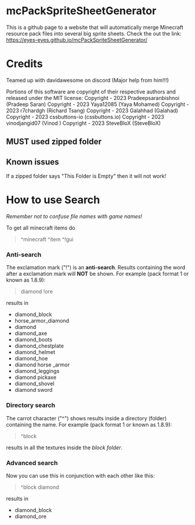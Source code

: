 #     mcPackSpriteSheetGenerator
This is a github page to a website that will automatically merge Minecraft resource pack files into several big sprite sheets.
Check the out the link: https://eyes-eyes.github.io/mcPackSpriteSheetGenerator/

# Credits
Teamed up with davidawesome on discord (Major help from him!!!)

Portions of this software are copyright of their respective authors and released under the MIT license:
Copyright - 2023 Pradeepsaranbishnoi (Pradeep Saran)
Copyright - 2023 Yaya12085 (Yaya Mohamed)
Copyright - 2023 r7chardgh (Richard Tsang)
Copyright - 2023 Galahhad (Galahad)
Copyright - 2023 cssbuttons-io (cssbuttons.io)
Copyright - 2023 vinodjangid07 (Vinod )
Copyright - 2023 SteveBloX (SteveBloX)  



## MUST used zipped folder

## Known issues
If a zipped folder says "This Folder is Empty" then it will not work!

# How to use Search
_Remember not to confuse file names with game names!_

To get all minecraft items do
> ^minecraft ^item ^!gui

### Anti-search
The exclamation mark ("!") is an **anti-search**. Results containing the word after a exclamation mark will **NOT** be shown.
For example (pack format 1 or known as 1.8.9):
> diamond !ore

results in
- diamond_block
- horse_armor_diamond
- diamond
- diamond_axe
- diamond_boots
- diamond_chestplate
- diamond_helmet
- diamond_hoe
- diamond horse _armor
- diamond_leggings
- diamond pickaxe
- diamond_shovel
- diamond sword

### Directory search
The carrot character ("^") shows results inside a directory (folder) containing the name.
For example (pack format 1 or known as 1.8.9):
> ^block

results in all the textures inside the _block folder_.

### Advanced search
Now you can use this in conjunction with each other like this:
> ^block diamond

results in 
- diamond_block
- diamond_ore

